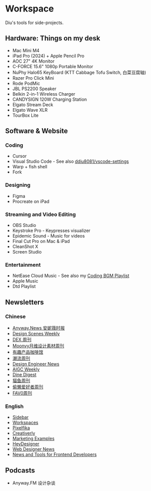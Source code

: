 # Workspace

Diu's tools for side-projects.

## Hardware: Things on my desk

- Mac Mini M4
- iPad Pro (2024) + Apple Pencil Pro
- AOC 27" 4K Monitor
- C-FORCE 15.6" 1080p Portable Monitor
- NuPhy Halo65 KeyBoard (KTT Cabbage Tofu Switch, 白菜豆腐轴)
- Razer Pro Click Mini
- Rode PodMic
- JBL PS2200 Speaker
- Belkin 2-in-1 Wireless Charger
- CANDYSIGN 120W Charging Station
- Elgato Stream Deck
- Elgato Wave XLR
- TourBox Lite

## Software & Website

### Coding

- Cursor
- Visual Studio Code - See also [ddiu8081/vscode-settings](https://github.com/ddiu8081/vscode-settings)
- Warp + fish shell
- Fork

### Designing

- Figma
- Procreate on iPad

### Streaming and Video Editing

- OBS Studio
- Keystroke Pro - Keypresses visualizer
- Epidemic Sound - Music for videos
- Final Cut Pro on Mac & iPad
- CleanShot X
- Screen Studio

### Entertainment

- NetEase Cloud Music - See also my [Coding BGM Playlist](https://ddiu.io/playlist)
- Apple Music
- Dtd Playlist

## Newsletters

### Chinese

- [Anyway.News 安妮薇时报](https://anyway.fm/news/)
- [Design Scenes Weekly](https://fenx.work/)
- [DEX 周刊](https://quaily.com/dingyi)
- [Moonvy月维设计素材周刊](https://moonvy.zhubai.love/)
- [有趣产品咖啡馆](https://yunyingxiaowanzi.zhubai.love/)
- [潮流周刊](https://weekly.tw93.fun/)
- [Design Engineer News](https://dingyi.beehiiv.com/)
- [AIGC Weekly](https://quail.ink/op7418/)
- [Dine Digest](https://digest.dinehq.com/)
- [猫鱼周刊](https://quaily.com/ameow)
- [偷懒爱好者周刊](https://toolight.zhubai.love/)
- [FAV0周刊](https://fav0.com/)

### English
  
- [Sidebar](https://sidebar.io/)
- [Workspaces](https://www.workspaces.xyz/)
- [Pixelfika](https://pixelfika.com/)
- [Creativerly](https://creativerly.com/)
- [Marketing Examples](https://marketingexamples.com/)
- [HeyDesigner](https://heydesigner.com/)
- [Web Designer News](https://webdesignernews.com/)
- [News and Tools for Frontend Developers](https://frontenddogma.com/)

## Podcasts

- Anyway.FM 设计杂谈
